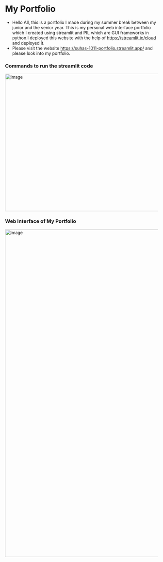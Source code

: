 # My Portfolio

- Hello All, this is a portfolio I made during my summer break between my junior and the senior year. This is my personal web interface portfolio which I created using streamlit and PIL which are GUI frameworks in python.I deployed this website with the help of https://streamlit.io/cloud and deployed it.
- Please visit the website https://suhas-1011-portfolio.streamlit.app/ and please look into my portfolio.




### Commands to run the streamlit code
<img width="696" height="453" alt="image" src="https://github.com/user-attachments/assets/5af34bb3-31c3-451f-a78d-6f030377db90" />

### Web Interface of My Portfolio
<img width="1920" height="1080" alt="image" src="https://github.com/user-attachments/assets/3994f914-4740-45e8-9fca-384db46ee0b4" />







